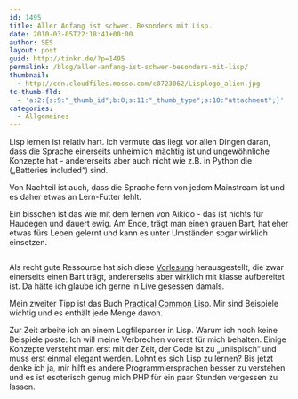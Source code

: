 ```yaml
---
id: 1495
title: Aller Anfang ist schwer. Besonders mit Lisp.
date: 2010-03-05T22:18:41+00:00
author: SES
layout: post
guid: http://tinkr.de/?p=1495
permalink: /blog/aller-anfang-ist-schwer-besonders-mit-lisp/
thumbnail:
  - http://cdn.cloudfiles.mosso.com/c0723062/Lisplogo_alien.jpg
tc-thumb-fld:
  - 'a:2:{s:9:"_thumb_id";b:0;s:11:"_thumb_type";s:10:"attachment";}'
categories:
  - Allgemeines
---
```

Lisp lernen ist relativ hart. Ich vermute das liegt vor allen Dingen daran, dass die Sprache einerseits unheimlich mächtig ist und ungewöhnliche Konzepte hat - andererseits aber auch nicht wie z.B. in Python die (&#8222;Batteries included&#8220;) sind.

Von Nachteil ist auch, dass die Sprache fern von jedem Mainstream ist und es daher etwas an Lern-Futter fehlt.

Ein bisschen ist das wie mit dem lernen von Aikido - das ist nichts für Haudegen und dauert ewig. Am Ende, trägt man einen grauen Bart, hat eher etwas fürs Leben gelernt und kann es unter Umständen sogar wirklich einsetzen.

<a href="http://xkcd.com/224/" target="_blank"><img src="http://imgs.xkcd.com/comics/lisp.jpg" alt="" /></a>

Als recht gute Ressource hat sich diese [Vorlesung](http://groups.csail.mit.edu/mac/classes/6.001/abelson-sussman-lectures/) herausgestellt, die zwar einerseits einen Bart trägt, andererseits aber wirklich mit klasse aufbereitet ist. Da hätte ich glaube ich gerne in Live gesessen damals.

Mein zweiter Tipp ist das Buch [Practical Common Lisp](http://www.amazon.de/Practical-Common-LISP-Books-Professionals/dp/1590592395). Mir sind Beispiele wichtig und es enthält jede Menge davon.

Zur Zeit arbeite ich an einem Logfileparser in Lisp. Warum ich noch keine Beispiele poste: Ich will meine Verbrechen vorerst für mich behalten. Einige Konzepte versteht man erst mit der Zeit, der Code ist zu &#8222;unlispisch&#8220; und muss erst einmal elegant werden. Lohnt es sich Lisp zu lernen? Bis jetzt denke ich ja, mir hilft es andere Programmiersprachen besser zu verstehen und es ist esoterisch genug mich PHP für ein paar Stunden vergessen zu lassen.
